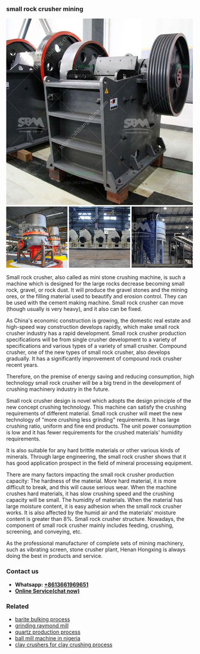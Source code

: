 <h3>small rock crusher mining</h3><img src='1708408602.jpg' alt=''><p>Small rock crusher, also called as mini stone crushing machine, is such a machine which is designed for the large rocks decrease becoming small rock, gravel, or rock dust. It will produce the gravel stones and the mining ores, or the filling material used to beautify and erosion control. They can be used with the cement making machine. Small rock crusher can move (though usually is very heavy), and it also can be fixed.</p><p>As China's economic construction is growing, the domestic real estate and high-speed way construction develops rapidly, which make small rock crusher industry has a rapid development. Small rock crusher production specifications will be from single crusher development to a variety of specifications and various types of a variety of small crusher. Compound crusher, one of the new types of small rock crusher, also develops gradually. It has a significantly improvement of compound rock crusher recent years.</p><p>Therefore, on the premise of energy saving and reducing consumption, high technology small rock crusher will be a big trend in the development of crushing machinery industry in the future.</p><p>Small rock crusher design is novel which adopts the design principle of the new concept crushing technology. This machine can satisfy the crushing requirements of different material. Small rock crusher will meet the new technology of "more crushing less grinding" requirements. It has large crushing ratio, uniform and fine end products. The unit power consumption is low and it has fewer requirements for the crushed materials' humidity requirements.</p><p>It is also suitable for any hard brittle materials or other various kinds of minerals. Through large engineering, the small rock crusher shows that it has good application prospect in the field of mineral processing equipment.</p><p>There are many factors impacting the small rock crusher production capacity: The hardness of the material. More hard material, it is more difficult to break, and this will cause serious wear. When the machine crushes hard materials, it has slow crushing speed and the crushing capacity will be small. The humidity of materials. When the material has large moisture content, it is easy adhesion when the small rock crusher works. It is also affected by the humid air and the materials' moisture content is greater than 8%. Small rock crusher structure. Nowadays, the component of small rock crusher mainly includes feeding, crushing, screening, and conveying, etc. </p><p>As the professional manufacturer of complete sets of mining machinery, such as vibrating screen, stone crusher plant, Henan Hongxing is always doing the best in products and service.</p><h3>Contact us</h3><ul><li><strong>Whatsapp:&nbsp;<a href="https://wa.me/8613661969651">+8613661969651</a></strong></li><li><a href="https://swt.shibang-china.com/?git&amp;zhl&amp;small rock crusher mining"><strong>Online Service(chat now)</strong></a></li></ul><h3>Related</h3><ul><li><a href='barite bulking process.md'>barite bulking process</a></li><li><a href='grinding raymond mill.md'>grinding raymond mill</a></li><li><a href='quartz production process.md'>quartz production process</a></li><li><a href='ball mill machine in nigeria.md'>ball mill machine in nigeria</a></li><li><a href='clay crushers for clay crushing process.md'>clay crushers for clay crushing process</a></li></ul>